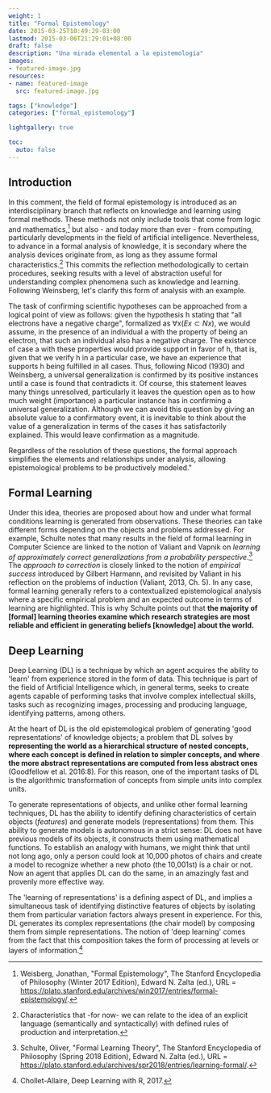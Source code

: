 ```yaml
---
weight: 1
title: "Formal Epistemology"
date: 2015-03-25T10:49:29-03:00
lastmod: 2015-03-06T21:29:01+08:00
draft: false
description: "Una mirada elemental a la epistemología"
images: 
- featured-image.jpg
resources:
- name: featured-image
  src: featured-image.jpg

tags: ["knowledge"]
categories: ["formal_epistemology"]

lightgallery: true

toc:
  auto: false
---
```


## Introduction

In this comment, the field of formal epistemology is introduced as an interdisciplinary branch that reflects on knowledge and learning using formal methods. These methods not only include tools that come from logic and mathematics,[^Weinsberg] but also - and today more than ever - from computing, particularly developments in the field of artificial intelligence. Nevertheless, to advance in a formal analysis of knowledge, it is secondary where the analysis devices originate from, as long as they assume formal characteristics.[^formal_characteristics] This commits the reflection methodologically to certain procedures, seeking results with a level of abstraction useful for understanding complex phenomena such as knowledge and learning. Following Weinsberg, let's clarify this form of analysis with an example.

The task of confirming scientific hypotheses can be approached from a logical point of view as follows: given the hypothesis h stating that "all electrons have a negative charge", formalized as $\forall$x($Ex \subset Nx$), we would assume, in the presence of an individual a with the property of being an electron, that such an individual also has a negative charge. The existence of case a with these properties would provide support in favor of h, that is, given that we verify h in a particular case, we have an experience that supports h being fulfilled in all cases. Thus, following Nicod (1930) and Weinsberg, a universal generalization is confirmed by its positive instances until a case is found that contradicts it. Of course, this statement leaves many things unresolved, particularly it leaves the question open as to how much weight (importance) a particular instance has in confirming a universal generalization. Although we can avoid this question by giving an absolute value to a confirmatory event, it is inevitable to think about the value of a generalization in terms of the cases it has satisfactorily explained. This would leave confirmation as a magnitude.

Regardless of the resolution of these questions, the formal approach simplifies the elements and relationships under analysis, allowing epistemological problems to be productively modeled."

## Formal Learning

Under this idea, theories are proposed about how and under what formal conditions learning is generated from observations. These theories can take different forms depending on the objects and problems addressed. For example, Schulte notes that many results in the field of formal learning in Computer Science are linked to the notion of Valiant and Vapnik on *learning of approximately correct generalizations from a probability perspective*.[^Schulte] The *approach to correction* is closely linked to the notion of *empirical success* introduced by Gilbert Harmann, and revisited by Valiant in his reflection on the problems of induction (Valiant, 2013, Ch. 5). In any case, formal learning generally refers to a contextualized epistemological analysis where a specific empirical problem and an expected outcome in terms of learning are highlighted. This is why Schulte points out that **the majority of [formal] learning theories examine which research strategies are most reliable and efficient in generating beliefs [knowledge] about the world.** 

## Deep Learning

Deep Learning (DL) is a technique by which an agent acquires the ability to 'learn' from experience stored in the form of data. This technique is part of the field of Artificial Intelligence which, in general terms, seeks to create agents capable of performing tasks that involve complex intellectual skills, tasks such as recognizing images, processing and producing language, identifying patterns, among others.

At the heart of DL is the old epistemological problem of generating 'good representations' of knowledge objects; a problem that DL solves by **representing the world as a hierarchical structure of nested concepts, where each concept is defined in relation to simpler concepts, and where the more abstract representations are computed from less abstract ones** (Goodfellow et al. 2016:8). For this reason, one of the important tasks of DL is the algorithmic transformation of concepts from simple units into complex units.

To generate representations of objects, and unlike other formal learning techniques, DL has the ability to identify defining characteristics of certain objects (*features*) and generate models (representations) from them. This ability to generate models is autonomous in a strict sense: DL does not have previous models of its objects, it constructs them using mathematical functions. To establish an analogy with humans, we might think that until not long ago, only a person could look at 10,000 photos of chairs and create a model to recognize whether a new photo (the 10,001st) is a chair or not. Now an agent that applies DL can do the same, in an amazingly fast and provenly more effective way.

The 'learning of representations' is a defining aspect of DL, and implies a simultaneous task of identifying distinctive features of objects by isolating them from particular variation factors always present in experience. For this, DL generates its complex representations (the chair model) by composing them from simple representations. The notion of 'deep learning' comes from the fact that this composition takes the form of processing at levels or layers of information.[^Chollet]


[^Weinsberg]: Weisberg, Jonathan, "Formal Epistemology", The Stanford Encyclopedia of Philosophy (Winter 2017 Edition), Edward N. Zalta (ed.), URL = <https://plato.stanford.edu/archives/win2017/entries/formal-epistemology/>.  
[^formal_characteristics]: Characteristics that -for now- we can relate to the idea of an explicit language (semantically and syntactically) with defined rules of production and interpretation.    
[^Chollet]: Chollet-Allaire, Deep Learning with R, 2017.
[^Schulte]: Schulte, Oliver, "Formal Learning Theory", The Stanford Encyclopedia of Philosophy (Spring 2018 Edition), Edward N. Zalta (ed.), URL = <https://plato.stanford.edu/archives/spr2018/entries/learning-formal/>.